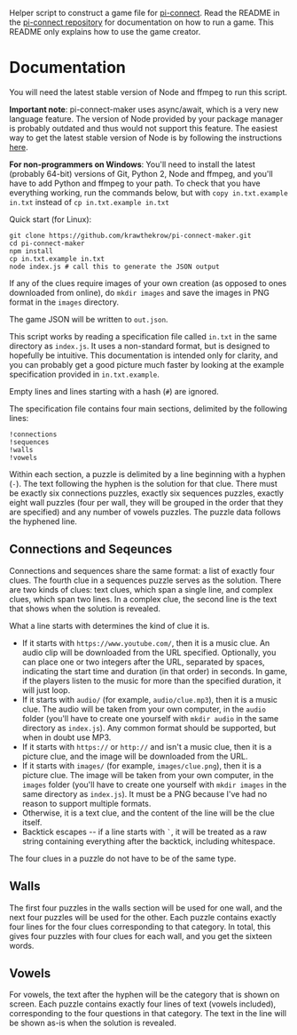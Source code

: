 Helper script to construct a game file for [pi-connect](https://krawthekrow.github.io/pi-connect/). Read the README in the [pi-connect repository](https://github.com/krawthekrow/pi-connect) for documentation on how to run a game. This README only explains how to use the game creator.

Documentation
=============

You will need the latest stable version of Node and ffmpeg to run this script.

__Important note__: pi-connect-maker uses async/await, which is a very new language feature. The version of Node provided by your package manager is probably outdated and thus would not support this feature. The easiest way to get the latest stable version of Node is by following the instructions [here](https://nodejs.org/en/download/package-manager/).

__For non-programmers on Windows__: You'll need to install the latest (probably 64-bit) versions of Git, Python 2, Node and ffmpeg, and you'll have to add Python and ffmpeg to your path. To check that you have everything working, run the commands below, but with `copy in.txt.example in.txt` instead of `cp in.txt.example in.txt`

Quick start (for Linux):

```
git clone https://github.com/krawthekrow/pi-connect-maker.git
cd pi-connect-maker
npm install
cp in.txt.example in.txt
node index.js # call this to generate the JSON output
```

If any of the clues require images of your own creation (as opposed to ones downloaded from online), do `mkdir images` and save the images in PNG format in the `images` directory.

The game JSON will be written to `out.json`.

This script works by reading a specification file called `in.txt` in the same directory as `index.js`. It uses a non-standard format, but is designed to hopefully be intuitive. This documentation is intended only for clarity, and you can probably get a good picture much faster by looking at the example specification provided in `in.txt.example`.

Empty lines and lines starting with a hash (`#`) are ignored.

The specification file contains four main sections, delimited by the following lines:

```
!connections
!sequences
!walls
!vowels
```

Within each section, a puzzle is delimited by a line beginning with a hyphen (`-`). The text following the hyphen is the solution for that clue. There must be exactly six connections puzzles, exactly six sequences puzzles, exactly eight wall puzzles (four per wall, they will be grouped in the order that they are specified) and any number of vowels puzzles. The puzzle data follows the hyphened line.

Connections and Seqeunces
-------------------------

Connections and sequences share the same format: a list of exactly four clues. The fourth clue in a sequences puzzle serves as the solution. There are two kinds of clues: text clues, which span a single line, and complex clues, which span two lines. In a complex clue, the second line is the text that shows when the solution is revealed.

What a line starts with determines the kind of clue it is.

- If it starts with `https://www.youtube.com/`, then it is a music clue. An audio clip will be downloaded from the URL specified. Optionally, you can place one or two integers after the URL, separated by spaces, indicating the start time and duration (in that order) in seconds. In game, if the players listen to the music for more than the specified duration, it will just loop.
- If it starts with `audio/` (for example, `audio/clue.mp3`), then it is a music clue. The audio will be taken from your own computer, in the `audio` folder (you'll have to create one yourself with `mkdir audio` in the same directory as `index.js`). Any common format should be supported, but when in doubt use MP3.
- If it starts with `https://` or `http://` and isn't a music clue, then it is a picture clue, and the image will be downloaded from the URL.
- If it starts with `images/` (for example, `images/clue.png`), then it is a picture clue. The image will be taken from your own computer, in the `images` folder (you'll have to create one yourself with `mkdir images` in the same directory as `index.js`). It must be a PNG because I've had no reason to support multiple formats.
- Otherwise, it is a text clue, and the content of the line will be the clue itself.
- Backtick escapes -- if a line starts with `` ` ``, it will be treated as a raw string containing everything after the backtick, including whitespace.

The four clues in a puzzle do not have to be of the same type.

Walls
-----

The first four puzzles in the walls section will be used for one wall, and the next four puzzles will be used for the other. Each puzzle contains exactly four lines for the four clues corresponding to that category. In total, this gives four puzzles with four clues for each wall, and you get the sixteen words.

Vowels
------

For vowels, the text after the hyphen will be the category that is shown on screen. Each puzzle contains exactly four lines of text (vowels included), corresponding to the four questions in that category. The text in the line will be shown as-is when the solution is revealed.
